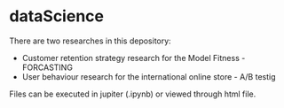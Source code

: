 # dataScience

There are two researches in this depository:
- Customer retention strategy research for the Model Fitness - FORCASTING 
- User behaviour research for the international online store - A/B testig

Files can be executed in jupiter (.ipynb) or viewed through html file.
